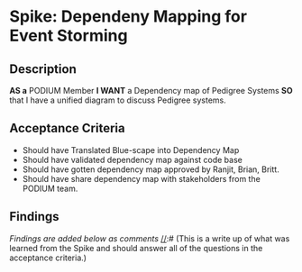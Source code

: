 
# Spike: Dependeny Mapping for Event Storming
## Description
[//]:# (This should be descriptive enough to frame the Spike as well as include any additional resources needed to accomplish the Spike.)

**AS a** PODIUM Member
**I WANT** a Dependency map of Pedigree Systems
**SO** that I have a unified diagram to discuss Pedigree systems.

## Acceptance Criteria
[//]:# (This is a very explicit list of everything that is required to be completed, in the past tense, to finish the Spike. Each line starts with 'Should have'.)

- Should have Translated Blue-scape into Dependency Map
- Should have validated dependency map against code base
- Should have gotten dependency map approved by Ranjit, Brian, Britt.
- Should have share dependency map with stakeholders from the PODIUM team.

## Findings
*Findings are added below as comments*
[//]:# (This is a write up of what was learned from the Spike and should answer all of the questions in the acceptance criteria.)
